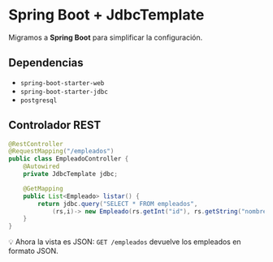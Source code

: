 # Spring Boot + JdbcTemplate

Migramos a **Spring Boot** para simplificar la configuración.

## Dependencias
- `spring-boot-starter-web`
- `spring-boot-starter-jdbc`
- `postgresql`

## Controlador REST
```java
@RestController
@RequestMapping("/empleados")
public class EmpleadoController {
    @Autowired
    private JdbcTemplate jdbc;

    @GetMapping
    public List<Empleado> listar() {
        return jdbc.query("SELECT * FROM empleados",
            (rs,i)-> new Empleado(rs.getInt("id"), rs.getString("nombre"), rs.getDouble("salario")));
    }
}
```

💡 Ahora la vista es JSON: `GET /empleados` devuelve los empleados en formato JSON.
